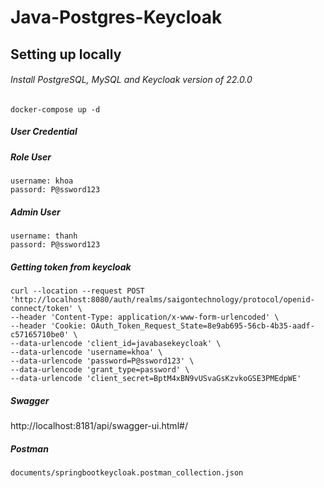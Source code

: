# Java-Postgres-Keycloak
## Setting up locally
###### Install PostgreSQL, MySQL and Keycloak version of 22.0.0
```
docker-compose up -d
```
##### User Credential
##### Role User
```
username: khoa
passord: P@ssword123
```
##### Admin User
```
username: thanh
passord: P@ssword123
```
##### Getting token from keycloak
```
curl --location --request POST 'http://localhost:8080/auth/realms/saigontechnology/protocol/openid-connect/token' \
--header 'Content-Type: application/x-www-form-urlencoded' \
--header 'Cookie: OAuth_Token_Request_State=8e9ab695-56cb-4b35-aadf-c57165710be0' \
--data-urlencode 'client_id=javabasekeycloak' \
--data-urlencode 'username=khoa' \
--data-urlencode 'password=P@ssword123' \
--data-urlencode 'grant_type=password' \
--data-urlencode 'client_secret=BptM4xBN9vUSvaGsKzvkoGSE3PMEdpWE'
```
##### Swagger
http://localhost:8181/api/swagger-ui.html#/
##### Postman
```
documents/springbootkeycloak.postman_collection.json
```